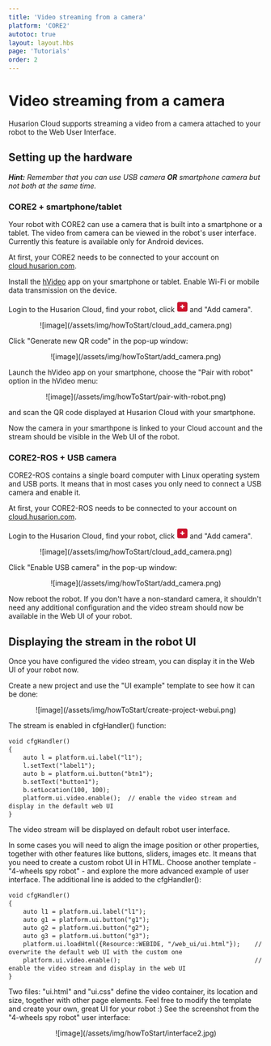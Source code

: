 ```yaml
---
title: 'Video streaming from a camera'
platform: 'CORE2'
autotoc: true
layout: layout.hbs
page: 'Tutorials'
order: 2
---
```


# Video streaming from a camera #

Husarion Cloud supports streaming a video from a camera attached to your robot to the Web User Interface.

## Setting up the hardware ##

<dev><em>
<b>Hint:</b> Remember that you can use USB camera <b>OR</b> smartphone camera but not both at the same time.
</em></dev>

### CORE2 + smartphone/tablet ###
Your robot with CORE2 can use a camera that is built into a smartphone or a tablet. The video from camera can be viewed in the robot's user interface. Currently this feature is available only for Android devices.

At first, your CORE2 needs to be connected to your account on [cloud.husarion.com](https://cloud.husarion.com/).

Install the [hVideo](https://play.google.com/store/apps/details?id=com.husarion.video2&hl=en) app on your smartphone or tablet. Enable Wi-Fi or mobile data transmission on the device.

Login to the Husarion Cloud, find your robot, click ![image](/assets/img/howToStart/plus.png) and "Add camera".

<div style="text-align: center">![image](/assets/img/howToStart/cloud_add_camera.png)</div>

Click "Generate new QR code" in the pop-up window:

<div style="text-align: center">![image](/assets/img/howToStart/add_camera.png)</div>

Launch the hVideo app on your smartphone, choose the "Pair with robot" option in the hVideo menu:

<div style="text-align: center">![image](/assets/img/howToStart/pair-with-robot.png)</div>

and scan the QR code displayed at Husarion Cloud with your smartphone.

Now the camera in your smarthpone is linked to your Cloud account and the stream should be visible in the Web UI of the robot. 

### CORE2-ROS + USB camera ###

CORE2-ROS contains a single board computer with Linux operating system and USB ports. It means that in most cases you only need to connect a USB camera and enable it.

At first, your CORE2-ROS needs to be connected to your account on [cloud.husarion.com](https://cloud.husarion.com/).

Login to the Husarion Cloud, find your robot, click ![image](/assets/img/howToStart/plus.png) and "Add camera".

<div style="text-align: center">![image](/assets/img/howToStart/cloud_add_camera.png)</div>

Click "Enable USB camera" in the pop-up window:

<div style="text-align: center">![image](/assets/img/howToStart/add_camera.png)</div>

Now reboot the robot. If you don't have a non-standard camera, it shouldn't need any additional configuration and the video stream should now be available in the Web UI of your robot.

## Displaying the stream in the robot UI ##

Once you have configured the video stream, you can display it in the Web UI of your robot now.

Create a new project and use the "UI example" template to see how it can be done:

<div style="text-align: center">![image](/assets/img/howToStart/create-project-webui.png)</div>

The stream is enabled in cfgHandler() function:
```
void cfgHandler()
{
    auto l = platform.ui.label("l1");
    l.setText("label1");
    auto b = platform.ui.button("btn1");
    b.setText("button1");
    b.setLocation(100, 100);
    platform.ui.video.enable();  // enable the video stream and display in the default web UI
}
```
The video stream will be displayed on default robot user interface.

In some cases you will need to align the image position or other properties, together with other features like buttons, sliders, images etc. It means that you need to create a custom robot UI in HTML. Choose another template - "4-wheels spy robot" - and explore the more advanced example of user interface. The additional line is added to the cfgHandler():
```
void cfgHandler()
{
	auto l1 = platform.ui.label("l1");
	auto g1 = platform.ui.button("g1");
	auto g2 = platform.ui.button("g2");
	auto g3 = platform.ui.button("g3");
	platform.ui.loadHtml({Resource::WEBIDE, "/web_ui/ui.html"});    // overwrite the default web UI with the custom one
	platform.ui.video.enable();                                     // enable the video stream and display in the web UI
}
```
Two files: "ui.html" and "ui.css" define the video container, its location and size, together with other page elements. Feel free to modify the template and create your own, great UI for your robot :) See the screenshot from the "4-wheels spy robot" user interface:

<div style="text-align: center">![image](/assets/img/howToStart/interface2.jpg)</div>
